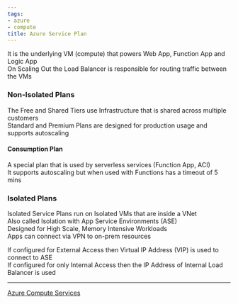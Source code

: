 ```yaml
---
tags:
- azure
- compute
title: Azure Service Plan
---
```


It is the underlying VM (compute) that powers Web App, Function App and Logic App  
On Scaling Out the Load Balancer is responsible for routing traffic between the VMs  

### Non-Isolated Plans

The Free and Shared Tiers use Infrastructure that is shared across multiple customers    
Standard and Premium Plans are designed for production usage and supports autoscaling

#### Consumption Plan

A special plan that is used by serverless services (Function App, ACI)  
It supports autoscaling but when used with Functions has a timeout of 5 mins 

### Isolated Plans

Isolated Service Plans run on Isolated VMs that are inside a VNet  
Also called Isolation with App Service Environments (ASE)  
Designed for High Scale, Memory Intensive Workloads  
Apps can connect via VPN to on-prem resources  

If configured for External Access then Virtual IP Address (VIP) is used to connect to ASE  
If configured for only Internal Access then the IP Address of Internal Load Balancer is used 

---

[Azure Compute Services](azure-compute-services.md)